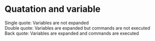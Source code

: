 # Quatation and variable  
Single quote: Variables are not expanded  
Double quote: Variables are expanded  but commands are not executed  
Back quote: Variables are expanded and commands are executed  
